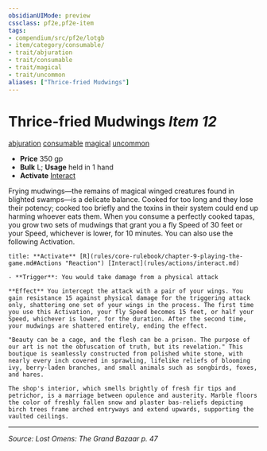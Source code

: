 ```yaml
---
obsidianUIMode: preview
cssclass: pf2e,pf2e-item
tags:
- compendium/src/pf2e/lotgb
- item/category/consumable/
- trait/abjuration
- trait/consumable
- trait/magical
- trait/uncommon
aliases: ["Thrice-fried Mudwings"]
---
```

# Thrice-fried Mudwings *Item 12*  
[abjuration](abjuration.md "Abjuration School Trait")  [consumable](consumable.md "Consumable Item Trait")  [magical](magical.md "Magical Item Trait")  [uncommon](uncommon.md "Uncommon Rarity Trait")  

- **Price** 350 gp
- **Bulk** L; **Usage** held in 1 hand
- **Activate** [Interact](interact.md)

Frying mudwings—the remains of magical winged creatures found in blighted swamps—is a delicate balance. Cooked for too long and they lose their potency; cooked too briefly and the toxins in their system could end up harming whoever eats them. When you consume a perfectly cooked tapas, you grow two sets of mudwings that grant you a fly Speed of 30 feet or your Speed, whichever is lower, for 10 minutes. You can also use the following Activation.

```ad-embed-ability
title: **Activate** [R](rules/core-rulebook/chapter-9-playing-the-game.md#Actions "Reaction") [Interact](rules/actions/interact.md)

- **Trigger**: You would take damage from a physical attack

**Effect** You intercept the attack with a pair of your wings. You gain resistance 15 against physical damage for the triggering attack only, shattering one set of your wings in the process. The first time you use this Activation, your fly Speed becomes 15 feet, or half your Speed, whichever is lower, for the duration. After the second time, your mudwings are shattered entirely, ending the effect.

"Beauty can be a cage, and the flesh can be a prison. The purpose of our art is not the obfuscation of truth, but its revelation." This boutique is seamlessly constructed from polished white stone, with nearly every inch covered in sprawling, lifelike reliefs of blooming ivy, berry-laden branches, and small animals such as songbirds, foxes, and hares.

The shop's interior, which smells brightly of fresh fir tips and petrichor, is a marriage between opulence and austerity. Marble floors the color of freshly fallen snow and plaster bas-reliefs depicting birch trees frame arched entryways and extend upwards, supporting the vaulted ceilings.
```


---
*Source: Lost Omens: The Grand Bazaar p. 47*